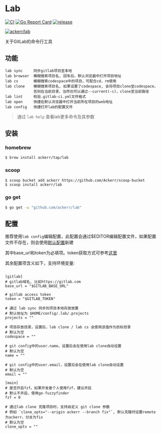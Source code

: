 # Lab

[![CI](https://github.com/Ackerr/lab/workflows/CI/badge.svg)](https://github.com/Ackerr/lab)
[![Go Report Card](https://goreportcard.com/badge/github.com/ackerr/lab)](https://goreportcard.com/report/github.com/ackerr/lab)
[![release](https://img.shields.io/github/v/release/ackerr/lab.svg)](https://github.com/ackerr/lab/releases)

[![ackerr/lab](https://res.cloudinary.com/marcomontalbano/image/upload/v1606925692/video_to_markdown/images/youtube--qqKW9SQqjF0-c05b58ac6eb4c4700831b2b3070cd403.jpg)](https://www.youtube.com/watch?v=qqKW9SQqjF0 "ackerr/lab")

关于GitLab的命令行工具

## 功能

```
lab sync     同步gitlab项目至本地
lab browser  模糊搜索项目名, 回车后，默认浏览器中打开项目地址
lab cs       模糊搜索codespace中的项目，可配合cd，rm使用
lab clone    模糊搜索项目名, 如果设置了codespace, 会将项目clone至codespace，
             否则在当前目录，当然也可以通过--current(-c)，clone至当前路径
lab lint     校验.gitlab-ci.yml文件格式
lab open     快捷在默认浏览器中打开当前所在项目的web地址
lab config   快捷打开lab的配置文件
```

> 通过 `lab help` 查看lab更多命令及其参数

## 安装

### homebrew

```bash
$ brew install ackerr/tap/lab
```

### scoop

```bash
$ scoop bucket add ackerr https://github.com/Ackerr/scoop-bucket
$ scoop install ackerr/lab
```

### go get

```bash
$ go get -u "github.com/ackerr/lab"
```

## 配置

推荐使用`lab config`编辑配置，此配置会通过$EDITOR编辑配置文件，如果配置文件不存在，则会使用[默认配置](https://github.com/Ackerr/lab/blob/master/config.toml)新建

其中base_url和token为必填项。token获取方式可参考[这里](https://docs.gitlab.com/ee/user/profile/personal_access_tokens.html#creating-a-personal-access-token)

其余配置项含义如下，支持环境变量:

```
 
[gitlab]
# gitlab域名, 比如https://gitlab.com
base_url = "$GITLAB_BASE_URL"

# gitlab access token
token = "$GITLAB_TOKEN"

# 通过 lab sync 同步的项目本地存放放置
# 默认地址为 $HOME/config/.lab/.projects
projects = ""

# 项目存放目录，设置后，lab clone / lab cs 会使用该值作为目标目录
# 默认为空
codespace = ""

# git config中的user.name，设置后会在使用lab clone自动设置
# 默认为空
name = ""

# git config中的user.email，设置后会在使用lab clone自动设置
# 默认为空
email = ""

[main]
# 是否开启fzf。如果开发者个人使用fzf，建议开启
# 默认不开启，使用go-fuzzyfinder
fzf = 0

# 通过lab clone 克隆项目时，支持自定义 git clone 参数
# 例如 `clone_opts="--origin ackerr --branch fix"`, 默认克隆时设置remote为ackerr，分支为fix
# 默认为空
clone_opts = ""
```
